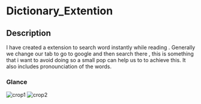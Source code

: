 # Dictionary_Extention

## Description


I have created a extension to search word instantly while reading . Generally we change our tab to go to google and then search there , this is something that i want to avoid doing so a small pop can help us to to achieve this.
It also includes pronounciation of the words.

### Glance

![crop1](https://user-images.githubusercontent.com/85441182/219830107-dc92f9a9-1102-4756-9fbc-8183cd7d645c.png)
![crop2](https://user-images.githubusercontent.com/85441182/219830156-92a1b997-7a5c-462a-86c8-e7cdb92cc3b5.png)

